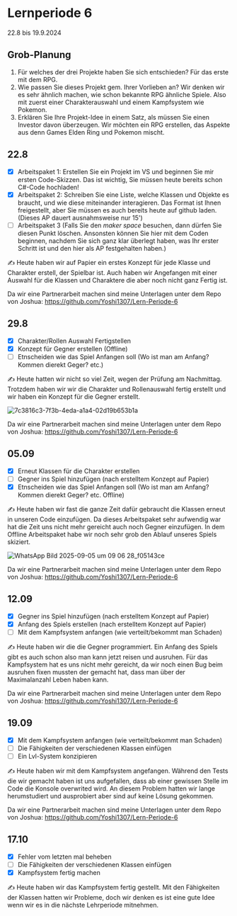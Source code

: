 # Lernperiode 6

22.8 bis 19.9.2024

## Grob-Planung

1. Für welches der drei Projekte haben Sie sich entschieden?
   Für das erste mit dem RPG.
2. Wie passen Sie dieses Projekt gem. Ihrer Vorlieben an?
   Wir denken wir es sehr ähnlich machen, wie schon bekannte RPG ähnliche Spiele. Also mit zuerst einer Charakterauswahl und einem Kampfsystem wie Pokemon.
3. Erklären Sie Ihre Projekt-Idee in einem Satz, als müssen Sie einen Investor davon überzeugen.
   Wir möchten ein RPG erstellen, das Aspekte aus denn Games Elden Ring und Pokemon mischt.

## 22.8

- [x] Arbeitspaket 1: Erstellen Sie ein Projekt im VS und beginnen Sie mir ersten Code-Skizzen. Das ist wichtig, Sie müssen heute bereits schon C#-Code hochladen!
- [x] Arbeitspaket 2: Schreiben Sie eine Liste, welche Klassen und Objekte es braucht, und wie diese miteinander interagieren. Das Format ist Ihnen freigestellt, aber Sie müssen es auch bereits heute auf github laden. (Dieses AP dauert ausnahmsweise nur 15')
- [ ] Arbeitspaket 3 (Falls Sie den *maker space* besuchen, dann dürfen Sie diesen Punkt löschen. Ansonsten können Sie hier mit dem Coden beginnen, nachdem Sie sich ganz klar überlegt haben, was Ihr erster Schritt ist und den hier als AP festgehalten haben.)

✍️ Heute haben wir auf Papier ein erstes Konzept für jede Klasse und Charakter erstell, der Spielbar ist. Auch haben wir Angefangen mit einer Auswahl für die Klassen und Charaktere die aber noch nicht ganz Fertig ist. 

Da wir eine Partnerarbeit machen sind meine Unterlagen unter dem Repo von Joshua: https://github.com/Yoshi1307/Lern-Periode-6
## 29.8
- [x] Charakter/Rollen Auswahl Fertigstellen
- [x] Konzept für Gegner erstellen (Offline)
- [ ] Etnscheiden wie das Spiel Anfangen soll (Wo ist man am Anfang? Kommen dierekt Geger? etc.)

✍️ Heute hatten wir nicht so viel Zeit, wegen der Prüfung am Nachmittag. Trotzdem haben wir wir die Charakter und Rollenauswahl fertig erstellt und wir haben ein Konzept für die Gegner erstellt.

![7c3816c3-7f3b-4eda-a1a4-02d19b653b1a](https://github.com/user-attachments/assets/868da1a3-3043-481c-b2e1-e793a4103531)

Da wir eine Partnerarbeit machen sind meine Unterlagen unter dem Repo von Joshua: https://github.com/Yoshi1307/Lern-Periode-6 

## 05.09
- [x] Erneut Klassen für die Charakter erstellen
- [ ] Gegner ins Spiel hinzufügen (nach erstelltem Konzept auf Papier)
- [x] Etnscheiden wie das Spiel Anfangen soll (Wo ist man am Anfang? Kommen dierekt Geger? etc. Offline)

✍️ Heute haben wir fast die ganze Zeit dafür gebraucht die Klassen erneut in unseren Code einzufügen. Da dieses Arbeitspaket sehr aufwendig war hat die Zeit uns nicht mehr gereicht auch noch Gegner einzufügen. 
In dem Offline Arbeitspaket habe wir noch sehr grob den Ablauf unseres Spiels skiziert.

![WhatsApp Bild 2025-09-05 um 09 06 28_f05143ce](https://github.com/user-attachments/assets/18d15b90-8801-4a4d-8aac-4806d25c68bb)

Da wir eine Partnerarbeit machen sind meine Unterlagen unter dem Repo von Joshua: https://github.com/Yoshi1307/Lern-Periode-6 
 
## 12.09
- [x] Gegner ins Spiel hinzufügen (nach erstelltem Konzept auf Papier)
- [x] Anfang des Spiels erstellen (nach erstelltem Konzept auf Papier)
- [ ] Mit dem Kampfsystem anfangen (wie verteilt/bekommt man Schaden)

✍️ Heute haben wir die die Gegner programmiert. Ein Anfang des Spiels gibt es auch schon also man kann jetzt reisen und ausruhen.
   Für das Kampfsystem hat es uns nicht mehr gereicht, da wir noch einen Bug beim ausruhen fixen mussten der gemacht hat, dass man über der Maximalanzahl Leben haben kann.

   Da wir eine Partnerarbeit machen sind meine Unterlagen unter dem Repo von Joshua: https://github.com/Yoshi1307/Lern-Periode-6 
   
## 19.09
- [x] Mit dem Kampfsystem anfangen (wie verteilt/bekommt man Schaden)
- [ ] Die Fähigkeiten der verschiedenen Klassen einfügen
- [ ] Ein Lvl-System konzipieren
      
✍️ Heute haben wir mit dem Kampfsystem angefangen. Während den Tests die wir gemacht haben ist uns aufgefallen, dass ab einer gewissen Stelle im Code die Konsole overwrited wird.
An diesem Problem hatten wir lange herumstudiert und ausprobiert aber sind auf keine Lösung gekommen.

Da wir eine Partnerarbeit machen sind meine Unterlagen unter dem Repo von Joshua: https://github.com/Yoshi1307/Lern-Periode-6 

## 17.10
- [x] Fehler vom letzten mal beheben
- [ ] Die Fähigkeiten der verschiedenen Klassen einfügen
- [x] Kampfsystem fertig machen

✍️ Heute haben wir das Kampfsystem fertig gestellt. Mit den Fähigkeiten der Klassen hatten wir Probleme, doch wir denken es ist eine gute Idee wenn wir es in die nächste Lehrperiode 
mitnehmen.






      











